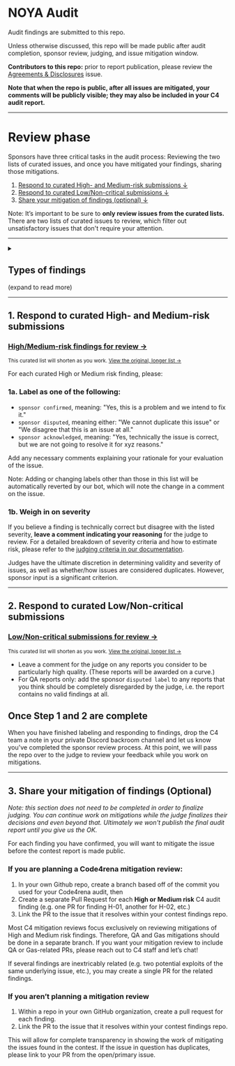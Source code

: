 <!-- 
# HMs
- High/Medium-risk - Updating list
(../../issues?q=is%3Aopen+is%3Aissue+label%3A%222+(Med+Risk)%22%2C%223+(High+Risk)%22+-label%3A%22unsatisfactory%22%2C%22insufficient+quality+report%22%2C%22sponsor+acknowledged%22%2C%22sponsor+confirmed%22%2C%22sponsor+disputed%22+)
- High/Medium-risk - Static list
(../../issues?q=is%3Aopen+is%3Aissue+label%3A%222+(Med+Risk)%22%2C%223+(High+Risk)%22+-label%3A%22unsatisfactory%22%2C%22insufficient+quality+report%22%2C%22sponsor+acknowledged%22%2C%22sponsor+confirmed%22%2C%22sponsor+disputed%22+)

# Reports
- Reports - Updating list
(../../issues?q=is%3Aopen+is%3Aissue+-label%3A"sponsor+acknowledged"%2C"sponsor+confirmed"%2C"sponsor+disputed"+label%3A"QA+(Quality+Assurance)"%2C"G+(Gas+Optimization)"%2C"analysis-advanced"+label%3A"grade-a"%2C"selected+for+report"%2C"high+quality+report")
- Reports - Static list
(../../issues?q=is%3Aopen+is%3Aissue+label%3A"2+(Med+Risk)"%2C"3+(High+Risk)"+-label%3A"unsatisfactory"%2C"insufficient+quality+report")
-->

# NOYA Audit

Audit findings are submitted to this repo.

Unless otherwise discussed, this repo will be made public after audit completion, sponsor review, judging, and issue mitigation window.

**Contributors to this repo:** prior to report publication, please review the [Agreements & Disclosures](../../issues/1) issue.

**Note that when the repo is public, after all issues are mitigated, your comments will be publicly visible; they may also be included in your C4 audit report.**

---

# Review phase

Sponsors have three critical tasks in the audit process: Reviewing the two lists of curated issues, and once you have mitigated your findings, sharing those mitigations. 

1. [Respond to curated High- and Medium-risk submissions ↓](#1-respond-to-curated-high--and-medium-risk-submissions)
2. [Respond to curated Low/Non-critical submissions ↓](#2-respond-to-curated-lownon-critical-submissions-and-gas-optimizations)
3. [Share your mitigation of findings (optional) ↓](#3-share-your-mitigation-of-findings-optional)

Note: It’s important to be sure to **only review issues from the curated lists.** There are two lists of curated issues to review, which filter out unsatisfactory issues that don't require your attention.

<hr>
<details>
<summary>&nbsp;&nbsp;&nbsp;&nbsp;&nbsp;<h2>Types of findings</h2> (expand to read more)</summary>

### High or Medium risk findings

Wardens submit issues without seeing each other's submissions, so keep in mind that there will always be findings that are duplicates. For all issues labeled `3 (High Risk)` or `2 (Medium Risk)`, these have been pre-sorted for you so that there is only one primary issue open per unique finding. All duplicates have been labeled `duplicate`, linked to a primary issue, and closed.

### QA reports and Gas reports

Any warden submissions in these two categories are submitted as bulk listings of issues and recommendations:

- **[QA reports](https://docs.code4rena.com/awarding/judging-criteria#qa-reports-low-risk-and-governance-centralization-risk)** include *all* low severity and non-critical findings from an individual warden.
- **[Gas reports](https://docs.code4rena.com/awarding/judging-criteria#gas-reports)** include *all* gas optimization recommendations from an individual warden.
</details>
<hr>

## 1. Respond to curated High- and Medium-risk submissions

### [High/Medium-risk findings for review →](../../issues?q=is%3Aopen+is%3Aissue+label%3A%222+(Med+Risk)%22%2C%223+(High+Risk)%22+-label%3A%22unsatisfactory%22%2C%22insufficient+quality+report%22%2C%22sponsor+acknowledged%22%2C%22sponsor+confirmed%22%2C%22sponsor+disputed%22+)

<sup>This curated list will shorten as you work. [View the original, longer list →](../../issues?q=is%3Aopen+is%3Aissue+label%3A"2+(Med+Risk)"%2C"3+(High+Risk)"+-label%3A"unsatisfactory"%2C"insufficient+quality+report")</sup>

For each curated High or Medium risk finding, please:

### 1a. Label as one of the following:

- `sponsor confirmed`, meaning: "Yes, this is a problem and we intend to fix it."
- `sponsor disputed`, meaning either: "We cannot duplicate this issue" or "We disagree that this is an issue at all."
- `sponsor acknowledged`, meaning: "Yes, technically the issue is correct, but we are not going to resolve it for xyz reasons."

Add any necessary comments explaining your rationale for your evaluation of the issue.

Note: Adding or changing labels other than those in this list will be automatically reverted by our bot, which will note the change in a comment on the issue.

### 1b. Weigh in on severity

If you believe a finding is technically correct but disagree with the listed severity, **leave a comment indicating your reasoning** for the judge to review.
For a detailed breakdown of severity criteria and how to estimate risk, please refer to the [judging criteria in our documentation](https://docs.code4rena.com/awarding/judging-criteria/severity-categorization).

Judges have the ultimate discretion in determining validity and severity of issues, as well as whether/how issues are considered duplicates. However, sponsor input is a significant criterion.

<hr>

## 2. Respond to curated Low/Non-critical submissions

### [Low/Non-critical submissions for review →](../../issues?q=is%3Aopen+is%3Aissue+-label%3A"sponsor+acknowledged"%2C"sponsor+confirmed"%2C"sponsor+disputed"+label%3A"QA+(Quality+Assurance)"%2C"G+(Gas+Optimization)"%2C"analysis-advanced"+label%3A"grade-a"%2C"selected+for+report"%2C"high+quality+report")

<sup>This curated list will shorten as you work. [View the original, longer list →](../../issues?q=is%3Aopen+is%3Aissue+label%3A"QA+(Quality+Assurance)"%2C"G+(Gas+Optimization)"%2C"analysis-advanced"+label%3A"grade-a"%2C"selected+for+report"%2C"high+quality+report")</sup>

- Leave a comment for the judge on any reports you consider to be particularly high quality. (These reports will be awarded on a curve.)
- For QA reports only: add the sponsor `disputed label` to any reports that you think should be completely disregarded by the judge, i.e. the report contains no valid findings at all.

## Once Step 1 and 2 are complete

When you have finished labeling and responding to findings, drop the C4 team a note in your private Discord backroom channel and let us know you've completed the sponsor review process. At this point, we will pass the repo over to the judge to review your feedback while you work on mitigations.


<hr>

## 3. Share your mitigation of findings (Optional)

*Note: this section does not need to be completed in order to finalize judging. You can continue work on mitigations while the judge finalizes their decisions and even beyond that. Ultimately we won't publish the final audit report until you give us the OK.*

For each finding you have confirmed, you will want to mitigate the issue before the contest report is made public.

### If you are planning a Code4rena mitigation review:

1. In your own Github repo, create a branch based off of the commit you used for your Code4rena audit, then
2. Create a separate Pull Request for each **High or Medium risk** C4 audit finding (e.g. one PR for finding H-01, another for H-02, etc.)
3. Link the PR to the issue that it resolves within your contest findings repo.

Most C4 mitigation reviews focus exclusively on reviewing mitigations of High and Medium risk findings. Therefore, QA and Gas mitigations should be done in a separate branch. If you want your mitigation review to include QA or Gas-related PRs, please reach out to C4 staff and let’s chat!

If several findings are inextricably related (e.g. two potential exploits of the same underlying issue, etc.), you may create a single PR for the related findings.

### If you aren’t planning a mitigation review

1. Within a repo in your own GitHub organization, create a pull request for each finding.
2. Link the PR to the issue that it resolves within your contest findings repo.

This will allow for complete transparency in showing the work of mitigating the issues found in the contest. If the issue in question has duplicates, please link to your PR from the open/primary issue.
